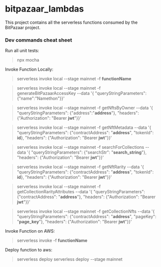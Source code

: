 # bitpazaar_lambdas
This project contains all the serverless functions consumed by the BitPazaar project.
### Dev commands cheat sheet
Run all unit tests:
> npx mocha

Invoke Function Locally:
> serverless invoke local --stage mainnet -f __functionName__

> serverless invoke local --stage mainnet -f generateBitPazaarAccessKey --data '{ "queryStringParameters": {"name":"Namethon"}}'

> serverless invoke local --stage mainnet -f getNftsByOwner --data '{ "queryStringParameters": {"address":"__address__"}, "headers": {"Authorization": "Bearer __jwt__"}}'

> serverless invoke local --stage mainnet -f getNftMetadata --data '{ "queryStringParameters": {"contractAddress": "__address__", "tokenId": __id__}, "headers": {"Authorization": "Bearer __jwt__"}}'

> serverless invoke local --stage mainnet -f searchForCollections --data '{ "queryStringParameters": {"searchStr": "__search_string__"}, "headers": {"Authorization": "Bearer __jwt__"}}'

> serverless invoke local --stage mainnet -f getNftRarity --data '{ "queryStringParameters": {"contractAddress": "__address__", "tokenId": __id__}, "headers": {"Authorization": "Bearer __jwt__"}}'

> serverless invoke local --stage mainnet -f getCollectionRarityAttributes --data '{ "queryStringParameters": {"contractAddress": "__address__"}, "headers": {"Authorization": "Bearer __jwt__"}}'

> serverless invoke local --stage mainnet -f getCollectionNfts --data '{ "queryStringParameters": {"contractAddress": "__address__", "pageKey": "__page_key__"}, "headers": {"Authorization": "Bearer __jwt__"}}'

Invoke Function on AWS:
> serverless invoke -f __functionName__

Deploy function to aws:
> serverless deploy
> serverless deploy --stage mainnet
